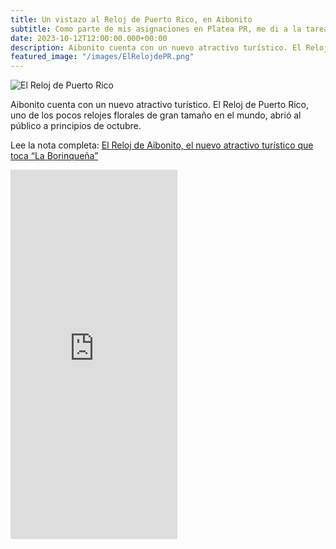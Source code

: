 ```yaml
---
title: Un vistazo al Reloj de Puerto Rico, en Aibonito
subtitle: Como parte de mis asignaciones en Platea PR, me di a la tarea de cazar flamboyanes alrededor de Puerto Rico durante dos meses. Aquí el reel con par de curiosidades y dónde encontrarlos.
date: 2023-10-12T12:00:00.000+00:00
description: Aibonito cuenta con un nuevo atractivo turístico. El Reloj de Puerto Rico, uno de los pocos relojes florales de gran tamaño en el mundo, abrió al público a principios de octubre.
featured_image: "/images/ElRelojdePR.png"
---
```

![El Reloj de Puerto Rico](/images/ElRelojdePR.png)

<p>Aibonito cuenta con un nuevo atractivo turístico. El Reloj de Puerto Rico, uno de los pocos relojes florales de gran tamaño en el mundo, abrió al público a principios de octubre.</p>

<p>Lee la nota completa: <a href="https://www.plateapr.com/el-reloj-de-aibonito-el-nuevo-atractivo-turistico-canta-la-borinquena/">El Reloj de Aibonito, el nuevo atractivo turístico que toca “La Borinqueña”</a></p>

<p><align="center"><iframe src="https://www.facebook.com/plugins/video.php?height=476&href=https%3A%2F%2Fwww.facebook.com%2Fplateapr%2Fvideos%2F1159698491658165%2F&show_text=true&width=267&t=0" width="267" height="591" style="border:none;overflow:hidden" scrolling="no" frameborder="0" allowfullscreen="true" allow="autoplay; clipboard-write; encrypted-media; picture-in-picture; web-share" allowFullScreen="true"></iframe></align></p>
